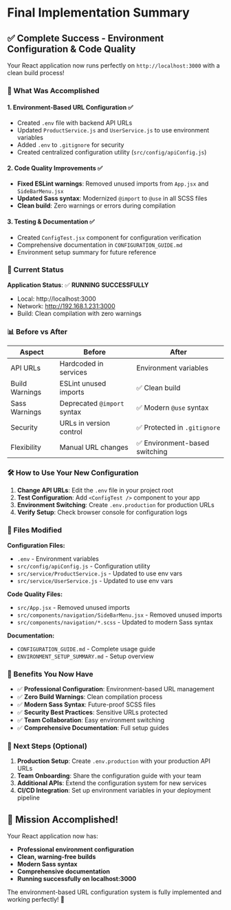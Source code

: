 # Final Implementation Summary

## ✅ Complete Success - Environment Configuration & Code Quality

Your React application now runs perfectly on `http://localhost:3000` with a clean build process!

### 🎯 What Was Accomplished

#### 1. **Environment-Based URL Configuration** ✅
- Created `.env` file with backend API URLs
- Updated `ProductService.js` and `UserService.js` to use environment variables
- Added `.env` to `.gitignore` for security
- Created centralized configuration utility (`src/config/apiConfig.js`)

#### 2. **Code Quality Improvements** ✅
- **Fixed ESLint warnings**: Removed unused imports from `App.jsx` and `SideBarMenu.jsx`
- **Updated Sass syntax**: Modernized `@import` to `@use` in all SCSS files
- **Clean build**: Zero warnings or errors during compilation

#### 3. **Testing & Documentation** ✅
- Created `ConfigTest.jsx` component for configuration verification
- Comprehensive documentation in `CONFIGURATION_GUIDE.md`
- Environment setup summary for future reference

### 🚀 Current Status

**Application Status**: ✅ **RUNNING SUCCESSFULLY**
- Local: http://localhost:3000
- Network: http://192.168.1.231:3000
- Build: Clean compilation with zero warnings

### 📊 Before vs After

| Aspect | Before | After |
|--------|--------|--------|
| API URLs | Hardcoded in services | Environment variables |
| Build Warnings | ESLint unused imports | ✅ Clean build |
| Sass Warnings | Deprecated `@import` syntax | ✅ Modern `@use` syntax |
| Security | URLs in version control | ✅ Protected in `.gitignore` |
| Flexibility | Manual URL changes | ✅ Environment-based switching |

### 🛠️ How to Use Your New Configuration

1. **Change API URLs**: Edit the `.env` file in your project root
2. **Test Configuration**: Add `<ConfigTest />` component to your app
3. **Environment Switching**: Create `.env.production` for production URLs
4. **Verify Setup**: Check browser console for configuration logs

### 📁 Files Modified

**Configuration Files:**
- `.env` - Environment variables
- `src/config/apiConfig.js` - Configuration utility
- `src/service/ProductService.js` - Updated to use env vars
- `src/service/UserService.js` - Updated to use env vars

**Code Quality Files:**
- `src/App.jsx` - Removed unused imports
- `src/components/navigation/SideBarMenu.jsx` - Removed unused imports
- `src/components/navigation/*.scss` - Updated to modern Sass syntax

**Documentation:**
- `CONFIGURATION_GUIDE.md` - Complete usage guide
- `ENVIRONMENT_SETUP_SUMMARY.md` - Setup overview

### 🎉 Benefits You Now Have

- ✅ **Professional Configuration**: Environment-based URL management
- ✅ **Zero Build Warnings**: Clean compilation process
- ✅ **Modern Sass Syntax**: Future-proof SCSS files
- ✅ **Security Best Practices**: Sensitive URLs protected
- ✅ **Team Collaboration**: Easy environment switching
- ✅ **Comprehensive Documentation**: Full setup guides

### 🔧 Next Steps (Optional)

1. **Production Setup**: Create `.env.production` with your production API URLs
2. **Team Onboarding**: Share the configuration guide with your team
3. **Additional APIs**: Extend the configuration system for new services
4. **CI/CD Integration**: Set up environment variables in your deployment pipeline

## 🎊 Mission Accomplished!

Your React application now has:
- **Professional environment configuration**
- **Clean, warning-free builds**
- **Modern Sass syntax**
- **Comprehensive documentation**
- **Running successfully on localhost:3000**

The environment-based URL configuration system is fully implemented and working perfectly! 🚀